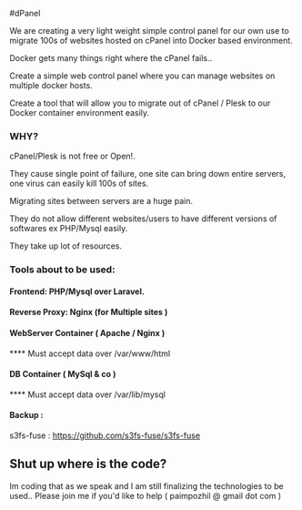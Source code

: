 #dPanel 

We are creating  a very light weight simple control panel for our own use to migrate 100s of websites hosted on cPanel into Docker based environment.

Docker gets many things right where the cPanel fails.. 

Create a simple web control panel where you can manage websites on multiple docker hosts.

Create a tool that will allow you to migrate out of cPanel / Plesk to our Docker container environment easily.

### WHY?

cPanel/Plesk is not free or Open!.

They cause single point of failure, one site can bring down entire servers, one virus can easily kill 100s of sites.  

Migrating sites between servers are a huge pain.

They do not allow different websites/users to have different versions of softwares ex PHP/Mysql easily.

They take up lot of resources.


### Tools about to be used:

#### Frontend: PHP/Mysql over Laravel.

#### Reverse Proxy: Nginx (for Multiple sites )

#### WebServer Container ( Apache / Nginx )
 **** Must accept data over /var/www/html

#### DB Container (  MySql & co )
**** Must accept data over /var/lib/mysql 

#### Backup :
s3fs-fuse :  https://github.com/s3fs-fuse/s3fs-fuse



## Shut up where is the code?

Im coding that as we speak and I am still finalizing the technologies to be used.. Please join me if you'd like to help ( paimpozhil @ gmail dot com )
